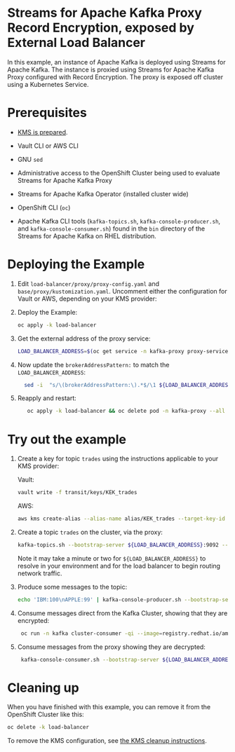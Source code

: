 # Streams for Apache Kafka Proxy Record Encryption, exposed by External Load Balancer

In this example, an instance of Apache Kafka is deployed using Streams for Apache Kafka.  The instance is proxied using
Streams for Apache Kafka Proxy configured with Record Encryption.  The proxy is exposed off cluster using a Kubernetes
Service.

# Prerequisites

* [KMS is prepared](../PREPARE_KMS.md).
* Vault CLI or AWS CLI
* GNU `sed`

* Administrative access to the OpenShift Cluster being used to evaluate Streams for Apache Kafka Proxy
* Streams for Apache Kafka Operator (installed cluster wide)
* OpenShift CLI (`oc`)
* Apache Kafka CLI tools (`kafka-topics.sh`, `kafka-console-producer.sh`, and `kafka-console-consumer.sh`) found in the `bin` directory of the Streams for Apache Kafka on RHEL distribution.

# Deploying the Example

1. Edit `load-balancer/proxy/proxy-config.yaml` and `base/proxy/kustomization.yaml`. Uncomment either the
   configuration for Vault or AWS, depending on your KMS provider:

2. Deploy the Example:
   ```sh
   oc apply -k load-balancer
   ```
3. Get the external address of the proxy service:
   ```sh
   LOAD_BALANCER_ADDRESS=$(oc get service -n kafka-proxy proxy-service --template='{{(index .status.loadBalancer.ingress 0).hostname}}')
   ```
4. Now update the `brokerAddressPattern:` to match the `LOAD_BALANCER_ADDRESS`:
   ```sh
     sed -i  "s/\(brokerAddressPattern:\).*$/\1 ${LOAD_BALANCER_ADDRESS}/" load-balancer/proxy/proxy-config.yaml
   ```
5. Reapply and restart:
   ```sh
      oc apply -k load-balancer && oc delete pod -n kafka-proxy --all
   ```

# Try out the example

1. Create a key for topic `trades` using the instructions applicable to your KMS provider:
   
   Vault:
   ```sh
   vault write -f transit/keys/KEK_trades
   ```
   AWS:
   ```sh
   aws kms create-alias --alias-name alias/KEK_trades --target-key-id $(aws kms create-key | jq -r '.KeyMetadata.KeyId')
   ```
2. Create a topic `trades` on the cluster, via the proxy:
   ```sh
   kafka-topics.sh --bootstrap-server ${LOAD_BALANCER_ADDRESS}:9092 --create -topic trades
   ```
   Note it may take a minute or two for `${LOAD_BALANCER_ADDRESS}` to resolve in your environment and for the load balancer to begin routing
   network traffic.
3. Produce some messages to the topic:
   ```sh
   echo 'IBM:100\nAPPLE:99' | kafka-console-producer.sh --bootstrap-server ${LOAD_BALANCER_ADDRESS}:9092 --topic trades
   ```
4. Consume messages direct from the Kafka Cluster, showing that they are encrypted:
   ```sh
    oc run -n kafka cluster-consumer -qi --image=registry.redhat.io/amq-streams/kafka-37-rhel9:2.7.0 --rm=true --restart=Never -- ./bin/kafka-console-consumer.sh  --bootstrap-server my-cluster-kafka-bootstrap:9092 --topic trades --from-beginning --timeout-ms 10000
   ```
5. Consume messages from the proxy showing they are decrypted:
   ```sh
    kafka-console-consumer.sh --bootstrap-server ${LOAD_BALANCER_ADDRESS}:9092 --topic trades --from-beginning --timeout-ms 10000
   ```   

# Cleaning up

When you have finished with this example, you can remove it from the OpenShift Cluster like this:

```sh
oc delete -k load-balancer
```

To remove the KMS configuration, see [the KMS cleanup instructions](../PREPARE_KMS.md#cleaning-up).

